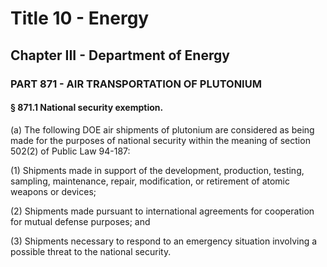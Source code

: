 
# Title 10 - Energy
## Chapter III - Department of Energy
### PART 871 - AIR TRANSPORTATION OF PLUTONIUM
#### § 871.1 National security exemption.

(a) The following DOE air shipments of plutonium are considered as being made for the purposes of national security within the meaning of section 502(2) of Public Law 94-187:

(1) Shipments made in support of the development, production, testing, sampling, maintenance, repair, modification, or retirement of atomic weapons or devices;

(2) Shipments made pursuant to international agreements for cooperation for mutual defense purposes; and

(3) Shipments necessary to respond to an emergency situation involving a possible threat to the national security.

